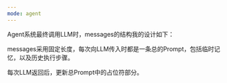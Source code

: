 ```yaml
---
mode: agent
---
```

Agent系统最终调用LLM时，messages的结构我的设计如下：

messages采用固定长度，每次向LLM传入时都是一条总的Prompt，包括临时记忆，以及历史执行步骤。

每次LLM返回后，更新总Prompt中的占位符部分。